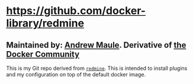 # https://github.com/docker-library/redmine

## Maintained by: [Andrew Maule](https://github.com/docker-library/redmine).  Derivative of [the Docker Community](https://github.com/docker-library/redmine)

This is my Git repo derived from [`redmine`](https://hub.docker.com/_/redmine/).  This is intended to install plugins
and my configuration on top of the default docker image.
